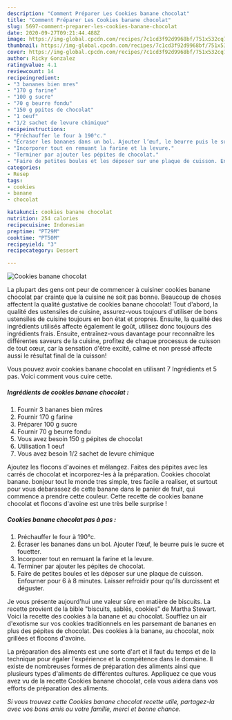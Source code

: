 ```yaml
---
description: "Comment Préparer Les Cookies banane chocolat"
title: "Comment Préparer Les Cookies banane chocolat"
slug: 5697-comment-preparer-les-cookies-banane-chocolat
date: 2020-09-27T09:21:44.488Z
image: https://img-global.cpcdn.com/recipes/7c1cd3f92d9968bf/751x532cq70/cookies-banane-chocolat-photo-principale-de-la-recette.jpg
thumbnail: https://img-global.cpcdn.com/recipes/7c1cd3f92d9968bf/751x532cq70/cookies-banane-chocolat-photo-principale-de-la-recette.jpg
cover: https://img-global.cpcdn.com/recipes/7c1cd3f92d9968bf/751x532cq70/cookies-banane-chocolat-photo-principale-de-la-recette.jpg
author: Ricky Gonzalez
ratingvalue: 4.1
reviewcount: 14
recipeingredient:
- "3 bananes bien mres"
- "170 g farine"
- "100 g sucre"
- "70 g beurre fondu"
- "150 g ppites de chocolat"
- "1 oeuf"
- "1/2 sachet de levure chimique"
recipeinstructions:
- "Préchauffer le four à 190°c."
- "Écraser les bananes dans un bol. Ajouter l’œuf, le beurre puis le sucre et fouetter."
- "Incorporer tout en remuant la farine et la levure."
- "Terminer par ajouter les pépites de chocolat."
- "Faire de petites boules et les déposer sur une plaque de cuisson. Enfourner pour 6 à 8 minutes. Laisser refroidir pour qu’ils durcissent et déguster."
categories:
- Resep
tags:
- cookies
- banane
- chocolat

katakunci: cookies banane chocolat 
nutrition: 254 calories
recipecuisine: Indonesian
preptime: "PT29M"
cooktime: "PT50M"
recipeyield: "3"
recipecategory: Dessert

---
```



![Cookies banane chocolat](https://img-global.cpcdn.com/recipes/7c1cd3f92d9968bf/751x532cq70/cookies-banane-chocolat-photo-principale-de-la-recette.jpg)

La plupart des gens ont peur de commencer à cuisiner cookies banane chocolat par crainte que la cuisine ne soit pas bonne. Beaucoup de choses affectent la qualité gustative de cookies banane chocolat! Tout d'abord, la qualité des ustensiles de cuisine, assurez-vous toujours d'utiliser de bons ustensiles de cuisine toujours en bon état et propres. Ensuite, la qualité des ingrédients utilisés affecte également le goût, utilisez donc toujours des ingrédients frais. Ensuite, entraînez-vous davantage pour reconnaître les différentes saveurs de la cuisine, profitez de chaque processus de cuisson de tout cœur, car la sensation d'être excité, calme et non pressé affecte aussi le résultat final de la cuisson!

<!--inarticleads1-->

Vous pouvez avoir cookies banane chocolat en utilisant 7 Ingrédients et 5 pas. Voici comment vous cuire cette.

##### Ingrédients de cookies banane chocolat :

1. Fournir 3 bananes bien mûres
1. Fournir 170 g farine
1. Préparer 100 g sucre
1. Fournir 70 g beurre fondu
1. Vous avez besoin 150 g pépites de chocolat
1. Utilisation 1 oeuf
1. Vous avez besoin 1/2 sachet de levure chimique


Ajoutez les flocons d&#39;avoines et mélangez. Faites des pépites avec les carrés de chocolat et incorporez-les à la préparation. Cookies chocolat banane. bonjour tout le monde tres simple, tres facile a realiser, et surtout pour vous debarassez de cette banane dans le panier de fruit, qui commence a prendre cette couleur. Cette recette de cookies banane chocolat et flocons d&#39;avoine est une très belle surprise ! 

<!--inarticleads2-->

##### Cookies banane chocolat pas à pas :

1. Préchauffer le four à 190°c.
1. Écraser les bananes dans un bol. Ajouter l’œuf, le beurre puis le sucre et fouetter.
1. Incorporer tout en remuant la farine et la levure.
1. Terminer par ajouter les pépites de chocolat.
1. Faire de petites boules et les déposer sur une plaque de cuisson. Enfourner pour 6 à 8 minutes. Laisser refroidir pour qu’ils durcissent et déguster.


Je vous présente aujourd&#39;hui une valeur sûre en matière de biscuits. La recette provient de la bible &#34;biscuits, sablés, cookies&#34; de Martha Stewart. Voici la recette des cookies à la banane et au chocolat. Soufflez un air d&#39;exotisme sur vos cookies traditionnels en les parsemant de bananes en plus des pépites de chocolat. Des cookies à la banane, au chocolat, noix grillées et flocons d&#39;avoine. 

<!--inarticleads1-->

<p>
La préparation des aliments est une sorte d'art et il faut du temps et de la technique pour égaler l'expérience et la compétence dans le domaine. Il existe de nombreuses formes de préparation des aliments ainsi que plusieurs types d'aliments de différentes cultures. Appliquez ce que vous avez vu de la recette Cookies banane chocolat, cela vous aidera dans vos efforts de préparation des aliments.
</p>

<p>
<i>Si vous trouvez cette Cookies banane chocolat recette utile, partagez-la avec vos bons amis ou votre famille, merci et bonne chance.</i>
</p>
